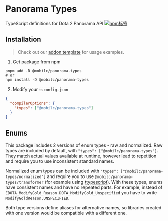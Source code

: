 # Panorama Types

TypeScript definitions for Dota 2 Panorama API
[![npm标签](https://img.shields.io/npm/v/@mobilc/panorama-types)](https://www.npmjs.com/package/@mobilc/panorama-types)
## Installation

> Check out our [addon template](https://github.com/ModDota/TypeScriptAddonTemplate) for usage
> examples.

1. Get package from npm

```shell
pnpm add -D @mobilc/panorama-types
# or
npm install -D @mobilc/panorama-types
```

2. Modify your `tsconfig.json`

```json
{
  "compilerOptions": {
    "types": ["@mobilc/panorama-types"]
  }
}
```

## Enums

This package includes 2 versions of enum types - raw and normalized. Raw types are included by
default, with `"types": ["@mobilc/panorama-types"]`. They match actual values available at runtime, however
lead to repetition and require you to use inconsistent standard names.

Normalized enum types can be included with `"types": ["@mobilc/panorama-types/normalized"]` and require you
to use `@mobilc/panorama-types/transformer` (for example using [ttypescript]). With these types, enums have
consistent names and have no repeated parts. For example, instead of
`EDOTA_ModifyGold_Reason.DOTA_ModifyGold_Unspecified` you have to write
`ModifyGoldReason.UNSPECIFIED`.

Both type versions define aliases for alternative names, so libraries created with one version would
be compatible with a different one.

[ttypescript]: https://github.com/cevek/ttypescript
